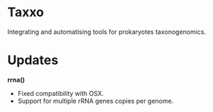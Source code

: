 # Taxxo

Integrating and automatising tools for prokaryotes taxonogenomics.

# Updates

**rrna()**
- Fixed compatibility with OSX.
- Support for multiple rRNA genes copies per genome.
